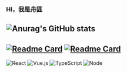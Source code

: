 <!-- <p align="center">
  <samp>
    :wave: Hi! I design for GitHub.
    <br>
    <br>
    <img src="https://i.imgur.com/kdKhgx6.gif" width="240px" align="center">
  </samp>
</p>
 -->
 
### Hi，我是舟匪
![Anurag's GitHub stats](https://github-readme-stats.vercel.app/api?username=iamzhoufei&theme=react&show_icons=true)
----------------------------------------
[![Readme Card](https://github-readme-stats.vercel.app/api/pin/?username=iamzhoufei&repo=LeetCode-Daily)](https://github.com/iamzhoufei/LeetCode-Daily)
[![Readme Card](https://github-readme-stats.vercel.app/api/pin/?username=iamzhoufei&repo=moon)](https://github.com/iamzhoufei/moon)
----------------------------------------
![React](https://img.shields.io/badge/React-20232A?style=for-the-badge&logo=react&logoColor=61DAFB)
![Vue.js](https://img.shields.io/badge/vuejs-%2335495e.svg?style=for-the-badge&logo=vuedotjs&logoColor=%234FC08D)
![TypeScript](https://img.shields.io/badge/TypeScript-007ACC?style=for-the-badge&logo=typescript&logoColor=white)
![Node](https://img.shields.io/badge/Node.js-339933?style=for-the-badge&logo=nodedotjs&logoColor=white)
